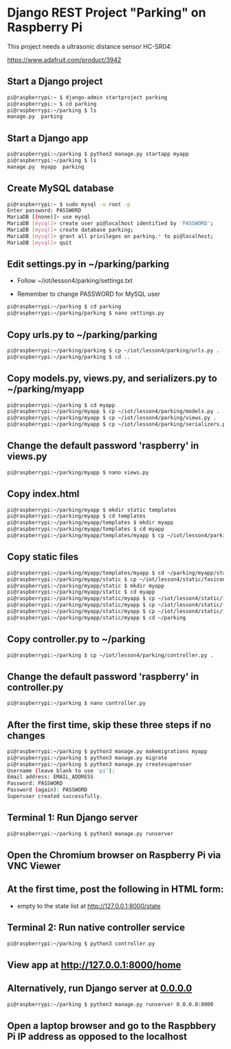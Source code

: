 # Django REST Project "Parking" on Raspberry Pi

This project needs a ultrasonic distance sensor HC-SR04:

https://www.adafruit.com/product/3942

## Start a Django project
```sh
pi@raspberrypi:~ $ django-admin startproject parking
pi@raspberrypi:~ $ cd parking
pi@raspberrypi:~/parking $ ls
manage.py  parking
```
## Start a Django app
```sh
pi@raspberrypi:~/parking $ python3 manage.py startapp myapp
pi@raspberrypi:~/parking $ ls
manage.py  myapp  parking
```
## Create MySQL database
```sh
pi@raspberrypi:~ $ sudo mysql -u root -p
Enter password: PASSWORD
MariaDB [(none)]> use mysql
MariaDB [mysql]> create user pi@localhost identified by 'PASSWORD';
MariaDB [mysql]> create database parking;
MariaDB [mysql]> grant all privileges on parking.* to pi@localhost;
MariaDB [mysql]> quit
```
## Edit settings.py in ~/parking/parking

* Follow ~/iot/lesson4/parking/settings.txt

* Remember to change PASSWORD for MySQL user
```sh
pi@raspberrypi:~/parking $ cd parking
pi@raspberrypi:~/parking/parking $ nano settings.py
```
## Copy urls.py to ~/parking/parking
```sh
pi@raspberrypi:~/parking/parking $ cp ~/iot/lesson4/parking/urls.py .
pi@raspberrypi:~/parking/parking $ cd ..
```
## Copy models.py, views.py, and serializers.py to ~/parking/myapp
```sh
pi@raspberrypi:~/parking $ cd myapp
pi@raspberrypi:~/parking/myapp $ cp ~/iot/lesson4/parking/models.py .
pi@raspberrypi:~/parking/myapp $ cp ~/iot/lesson4/parking/views.py .
pi@raspberrypi:~/parking/myapp $ cp ~/iot/lesson4/parking/serializers.py .
```
## Change the default password 'raspberry' in views.py
```sh
pi@raspberrypi:~/parking/myapp $ nano views.py
```
## Copy index.html
```sh
pi@raspberrypi:~/parking/myapp $ mkdir static templates
pi@raspberrypi:~/parking/myapp $ cd templates
pi@raspberrypi:~/parking/myapp/templates $ mkdir myapp
pi@raspberrypi:~/parking/myapp/templates $ cd myapp
pi@raspberrypi:~/parking/myapp/templates/myapp $ cp ~/iot/lesson4/parking/index.html .
```
## Copy static files
```sh
pi@raspberrypi:~/parking/myapp/templates/myapp $ cd ~/parking/myapp/static
pi@raspberrypi:~/parking/myapp/static $ cp ~/iot/lesson4/static/favicon.ico .
pi@raspberrypi:~/parking/myapp/static $ mkdir myapp
pi@raspberrypi:~/parking/myapp/static $ cd myapp
pi@raspberrypi:~/parking/myapp/static/myapp $ cp ~/iot/lesson4/static/*css .
pi@raspberrypi:~/parking/myapp/static/myapp $ cp ~/iot/lesson4/static/*js .
pi@raspberrypi:~/parking/myapp/static/myapp $ cp ~/iot/lesson4/static/*png .
pi@raspberrypi:~/parking/myapp/static/myapp $ cd ~/parking
```
## Copy controller.py to ~/parking
```sh
pi@raspberrypi:~/parking $ cp ~/iot/lesson4/parking/controller.py .
```
## Change the default password 'raspberry' in controller.py
```sh
pi@raspberrypi:~/parking $ nano controller.py
```
## After the first time, skip these three steps if no changes
```sh
pi@raspberrypi:~/parking $ python3 manage.py makemigrations myapp
pi@raspberrypi:~/parking $ python3 manage.py migrate
pi@raspberrypi:~/parking $ python3 manage.py createsuperuser
Username (leave blank to use 'pi'):
Email address: EMAIL_ADDRESS
Password: PASSWORD
Password (again): PASSWORD
Superuser created successfully.
```
## Terminal 1: Run Django server
```sh
pi@raspberrypi:~/parking $ python3 manage.py runserver
```
## Open the Chromium browser on Raspberry Pi via VNC Viewer

## At the first time, post the following in HTML form:

* empty to the state list at http://127.0.0.1:8000/state

## Terminal 2: Run native controller service
```sh
pi@raspberrypi:~/parking $ python3 controller.py
```
## View app at http://127.0.0.1:8000/home

## Alternatively, run Django server at [0.0.0.0](https://en.wikipedia.org/wiki/0.0.0.0)
```sh
pi@raspberrypi:~/parking $ python3 manage.py runserver 0.0.0.0:8000
```
## Open a laptop browser and go to the Raspbbery Pi IP address as opposed to the localhost
